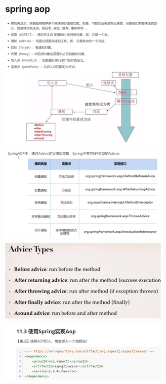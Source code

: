 # spring aop

![](../.gitbook/assets/image%20%2862%29.png)

![](../.gitbook/assets/image%20%2861%29.png)

![](../.gitbook/assets/image%20%2869%29.png)

![](../.gitbook/assets/image%20%2870%29.png)


